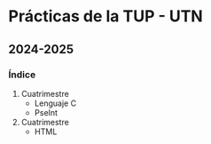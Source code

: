 <h1>Prácticas de la TUP - UTN</h1>
<h2>2024-2025</h2>

<h3>Índice</h3>

<ol>
    <li>Cuatrimestre
        <ul>
            <li>Lenguaje C</li>
        </ul>
        <ul>
            <li>PseInt</li>
        </ul>
    </li>
    <li>Cuatrimestre
    <ul><li>HTML</li></ul>
    </li>
</ol>
